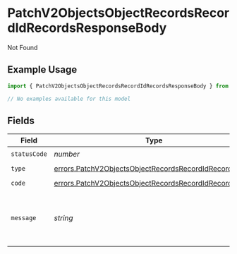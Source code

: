 # PatchV2ObjectsObjectRecordsRecordIdRecordsResponseBody

Not Found

## Example Usage

```typescript
import { PatchV2ObjectsObjectRecordsRecordIdRecordsResponseBody } from "attio-js/models/errors";

// No examples available for this model
```

## Fields

| Field                                                                                                                          | Type                                                                                                                           | Required                                                                                                                       | Description                                                                                                                    | Example                                                                                                                        |
| ------------------------------------------------------------------------------------------------------------------------------ | ------------------------------------------------------------------------------------------------------------------------------ | ------------------------------------------------------------------------------------------------------------------------------ | ------------------------------------------------------------------------------------------------------------------------------ | ------------------------------------------------------------------------------------------------------------------------------ |
| `statusCode`                                                                                                                   | *number*                                                                                                                       | :heavy_check_mark:                                                                                                             | N/A                                                                                                                            |                                                                                                                                |
| `type`                                                                                                                         | [errors.PatchV2ObjectsObjectRecordsRecordIdRecordsType](../../models/errors/patchv2objectsobjectrecordsrecordidrecordstype.md) | :heavy_check_mark:                                                                                                             | N/A                                                                                                                            |                                                                                                                                |
| `code`                                                                                                                         | [errors.PatchV2ObjectsObjectRecordsRecordIdRecordsCode](../../models/errors/patchv2objectsobjectrecordsrecordidrecordscode.md) | :heavy_check_mark:                                                                                                             | N/A                                                                                                                            |                                                                                                                                |
| `message`                                                                                                                      | *string*                                                                                                                       | :heavy_check_mark:                                                                                                             | N/A                                                                                                                            | Object with slug/ID "people" not found.                                                                                        |